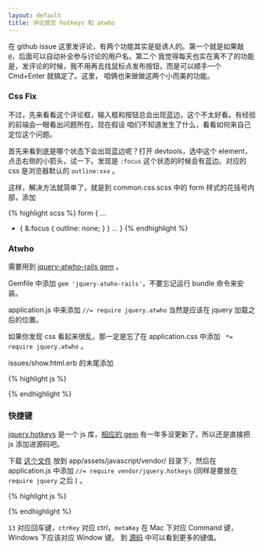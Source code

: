 ```yaml
---
layout: default
title: 评论提交 hotkeys 和 atwho
---
```


在 github issue 这里发评论，有两个功能其实是挺诱人的。第一个就是如果敲 `@`，后面可以自动补全参与讨论的用户名。第二个
我觉得每天也实在离不了的功能是，发评论的时候，我不用再去找鼠标点发布按钮，而是可以顺手一个 Cmd+Enter 就搞定了。这里，
咱俩也来做做这两个小而美的功能。

### Css Fix

不过，先来看看这个评论框，输入框和按钮总会出现蓝边，这个不太好看。有经验的前端会一眼看出问题所在。现在假设
咱们不知道发生了什么，看看如何来自己定位这个问题。

首先来看到底是哪个状态下会出现蓝边呢？打开 devtools，选中这个 element，点击右侧的小箭头，试一下。发现是 `:focus`
这个状态的时候会有蓝边。对应的 css 是浏览器默认的 `outline:xxx` 。

这样，解决方法就简单了，就是到 common.css.scss 中的 form 样式的花括号内部，添加

{% highlight scss %}
form {
  ...
  * {
    &:focus {
      outline: none;
    }
  }
  ...
}
{% endhighlight %}

### Atwho

需要用到 [jquery-atwho-rails gem](https://github.com/ichord/jquery-atwho-rails) 。

Gemfile 中添加 `gem 'jquery-atwho-rails'`，不要忘记运行 bundle 命令来安装。

application.js 中来添加 `//= require jquery.atwho` 当然是应该在 jquery 加载之后的位置。

如果你发现 css 看起来很乱，那一定是忘了在 application.css 中添加 ` *= require jquery.atwho` 。

issues/show.html.erb 的末尾添加

{% highlight js %}
<script>
  var commenter_exist = [];
  $('.reply .heading a').each(function() {
    if($.inArray($(this).text(), commenter_exist) < 0) {
      commenter_exist.push($(this).text());
    }
  });
  $('textarea').atwho({ at: "@", 'data': commenter_exist });
</script>
{% endhighlight %}


### 快捷键

[jquery.hotkeys](https://github.com/jeresig/jquery.hotkeys) 是一个 js 库，[相应的 gem](https://github.com/derekprior/jquery-hotkeys-rails) 有一年多没更新了，所以还是直接把 js 添加进源码吧。

下载 [这个文件](https://raw.githubusercontent.com/jeresig/jquery.hotkeys/master/jquery.hotkeys.js) 放到 app/assets/javascript/vendor/ 目录下，然后在 application.js 中添加 `//= require vendor/jquery.hotkeys` (同样是要放在 `require jquery` 之后 ) 。


{% highlight js %}
<script>
  $(".reply textarea#comment_content").keydown(function(e) {
    if ((e.ctrlKey||e.metaKey) && e.keyCode == 13) {
      $(".reply input[type=submit]").click();
    }
  });
</script>
{% endhighlight %}

`13` 对应回车键，`ctrKey` 对应 ctrl，`metaKey` 在 Mac 下对应 Command 键， Windows 下应该对应 Window 键。
到 [源码](https://github.com/jeresig/jquery.hotkeys/blob/master/jquery.hotkeys.js) 中可以看到更多的键值。
